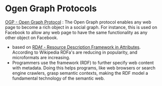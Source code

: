 # Ogen Graph Protocols

[OGP - Open Graph Protocol](https://ogp.me/) : The Open Graph protocol enables any web page to become a rich object in a social graph. For instance, this is used on Facebook to allow any web page to have the same functionality as any other object on Facebook.
  - based on [RDAf - Resource Description Framework in Attributes](https://en.wikipedia.org/wiki/RDFa).  According to Wikipedia RDFa's are reducing in popularity, and microformats are increasing.
  - Programmers use the framework (RDF) to further specify web content with metadata. Doing this helps programs, like web browsers or search engine crawlers, grasp semantic contexts, making the RDF model a fundamental technology of the semantic web.
